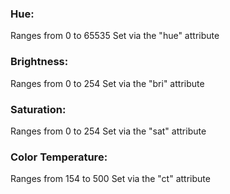 ### Hue:
Ranges from 0 to 65535
Set via the "hue" attribute

### Brightness:
Ranges from 0 to 254
Set via the "bri" attribute

### Saturation: 
Ranges from 0 to 254 
Set via the "sat" attribute

### Color Temperature:
Ranges from 154 to 500
Set via the "ct" attribute
